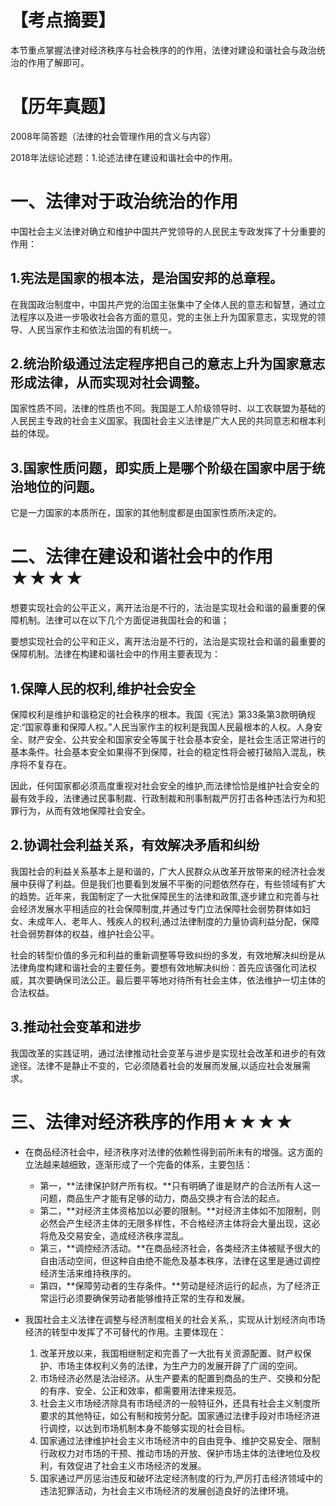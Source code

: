 # 【考点摘要】
本节重点掌握法律对经济秩序与社会秩序的的作用，法律对建设和谐社会与政治统治的作用了解即可。
# 【历年真题】
2008年简答题（法律的社会管理作用的含义与内容）

2018年法综论述题：1.论述法律在建设和谐社会中的作用。
# 一、法律对于政治统治的作用
中国社会主义法律对确立和维护中国共产党领导的人民民主专政发挥了十分重要的作用：
## 1.宪法是国家的根本法，是治国安邦的总章程。
在我国政治制度中，中国共产党的治国主张集中了全体人民的意志和智慧，通过立法程序以及进一步吸收社会各方面的意见，党的主张上升为国家意志，实现党的领导、人民当家作主和依法治国的有机统一。
## 2.统治阶级通过法定程序把自己的意志上升为国家意志形成法律，从而实现对社会调整。
国家性质不同，法律的性质也不同。我国是工人阶级领导时、以工农联盟为基础的人民民主专政的社会主义国家。我国社会主义法律是广大人民的共同意志和根本利益的体现。
## 3.国家性质问题，即实质上是哪个阶级在国家中居于统治地位的问题。
它是一力国家的本质所在，国家的其他制度都是由国家性质所决定的。
# 二、法律在建设和谐社会中的作用★★★★
想要实现社会的公平正义，离开法治是不行的，法治是实现社会和谐的最重要的保障机制。法律可以在以下几个方面促进我国社会的和谐；

要想实现社会的公平和正义，离开法治是不行的，法治是实现社会和谐的最重要的保障机制。法律在构建和谐社会中的作用主要表现为：
## 1.保障人民的权利,维护社会安全
保障权利是维护和谐稳定的社会秩序的根本。我国《宪法》第33条第3款明确规定:“国家尊重和保障人权。”人民当家作主的权利是我国人民最根本的人权。人身安全、财产安全、公共安全和国家安全等属于社会基本安全，是社会生活正常进行的基本条件。社会基本安全如果得不到保障，社会的稳定性将会被打破陷入混乱，秩序将不复存在。

因此，任何国家都必须高度重视对社会安全的维护,而法律恰恰是维护社会安全的最有效手段，法律通过民事制裁、行政制裁和刑事制裁严厉打击各种违法行为和犯罪行为，从而有效地保障社会安全。
## 2.协调社会利益关系，有效解决矛盾和纠纷
我国社会的利益关系基本上是和谐的，广大人民群众从改革开放带来的经济社会发展中获得了利益。但是我们也要看到发展不平衡的问题依然存在，有些领域有扩大的趋势。近年来，我国制定了一大批保障民生的法律和政策,逐步建立和完善与社会经济发展水平相适应的社会保障制度,并通过专门立法保障社会弱势群体如妇女、未成年人、老年人、残疾人的权利,通过法律制度的力量协调利益分配，保障社会弱势群体的权益，维护社会公平。

社会的转型价值的多元和利益的重新调整等导致纠纷的多发，有效地解决纠纷是从法律角度构建和谐社会的主要任务。要想有效地解决纠纷：首先应该强化司法权威，其次要确保司法公正。最后要平等地对待所有社会主体，依法维护一切主体的合法权益。
## 3.推动社会变革和进步
我国改革的实践证明，通过法律推动社会变革与进步是实现社会改革和进步的有效途径。法律不是静止不变的，它必须随着社会的发展而发展,以适应社会发展需求。
# 三、法律对经济秩序的作用★★★★
- 在商品经济社会中，经济秩序对法律的依赖性得到前所未有的增强。这方面的立法越来越细致，逐渐形成了一个完备的体系，主要包括：
	- 第一，**法律保护财产所有权。**只有明确了谁是财产的合法所有人这一问题，商品生产才能有足够的动力，商品交换才有合法的起点。
	- 第二，**对经济主体资格加以必要的限制。**对经济主体如不加限制，则必然会产生经济主体的无限多样性，不合格经济主体将会大量出现，这必将危及交易安全，造成经济秩序混乱。
	- 第三，**调控经济活动。**在商品经济社会，各类经济主体被赋予很大的自由活动空间，但这种自由绝不能危及基本秩序，法律在这里是通过调控经济生活来维持秩序的。
	- 第四，**保障劳动者的生存条件。**劳动是经济运行的起点，为了经济正常运行必须要确保劳动者能够维持正常的生存和发展。

- 我国社会主义法律在调整与经济制度相关的社会关系,，实现从计划经济向市场经济的转型中发挥了不可替代的作用。主要体现在：
	1. 改革开放以来，我国相继制定和完善了一大批有关资源配置、财产权保护、市场主体权利义务的法律，为生产力的发展开辟了广阔的空间。
	2. 市场经济必然是法治经济。从生产要素的配置到商品的生产、交换和分配的有序、安全、公正和效率，都需要用法律来规范。
	3. 社会主义市场经济除具有市场经济的一般特征外，还具有社会主义制度所要求的其他特征，如公有制和按劳分配。国家通过法律手段对市场经济进行调控，以达到市场机制本身不能够实现的社会目标。
	4. 国家通过法律维护社会主义市场经济中的自由竞争、维护交易安全、限制行政权力对市场的干预、推动市场的开放、保护市场主体的法律地位及权利，有效促进了社会主义市场经济的发展。
	5. 国家通过严厉惩治违反和破坏法定经济制度的行为,严厉打击经济领域中的违法犯罪活动，为社会主义市场经济的发展创造良好的法律环境。

